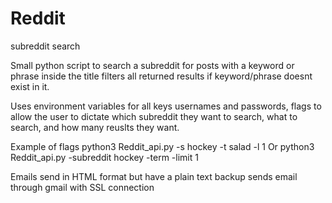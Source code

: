 # Reddit
subreddit search

Small python script to search a subreddit for posts with a keyword or phrase inside the title filters all returned results if keyword/phrase doesnt exist in it.

Uses environment variables for all keys usernames and passwords, flags to allow the user to dictate which subreddit they want to search, what to search, and how many reuslts they want.

Example of flags python3 Reddit_api.py -s hockey -t salad -l 1
Or      python3 Reddit_api.py -subreddit hockey -term -limit 1

Emails send in HTML format but have a plain text backup 
sends email through gmail with SSL connection